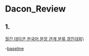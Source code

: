 # Dacon_Review

## 1.
[월간 데이콘 한국어 문장 관계 분류 경진대회](https://dacon.io/competitions/official/235875/overview/description)\

-[baseline](https://dacon.io/competitions/official/235875/codeshare/4279?page=1&dtype=recent)
